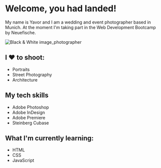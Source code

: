 # Welcome, you had landed! 

My name is Yavor and I am a wedding and event photographer based in Munich. At the moment I'm taking part in the Web Development Bootcamp by Neuefische.

![Black & White image_photographer](https://media.giphy.com/media/NMBqdKUKQ3aLe/giphy.gif)

## I ❤️ to shoot:
- Portraits
- Street Photography
- Architecture

## My tech skills
- Adobe Photoshop
- Adobe InDesign
- Adobe Premiere
- Steinberg Cubase

## What I'm currently learning:
- HTML
- CSS
- JavaScript

